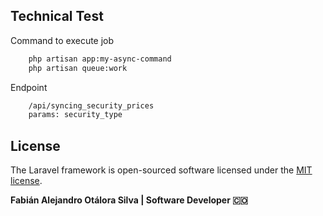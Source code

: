 ## Technical Test

Command to execute job
```sh
    php artisan app:my-async-command
    php artisan queue:work
```

Endpoint
```sh
    /api/syncing_security_prices
    params: security_type
```



## License

The Laravel framework is open-sourced software licensed under the [MIT license](https://opensource.org/licenses/MIT).


**Fabián Alejandro Otálora Silva | Software Developer 🇨🇴**
